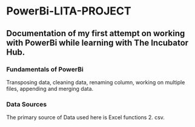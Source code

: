 # PowerBi-LITA-PROJECT
## Documentation of my first attempt on working with PowerBi while learning with The Incubator Hub.
### Fundamentals of PowerBi
Transposing data, cleaning data, renaming column, working on multiple files, appending and merging data.

### Data Sources
The primary source of Data used here is Excel functions 2. csv.
